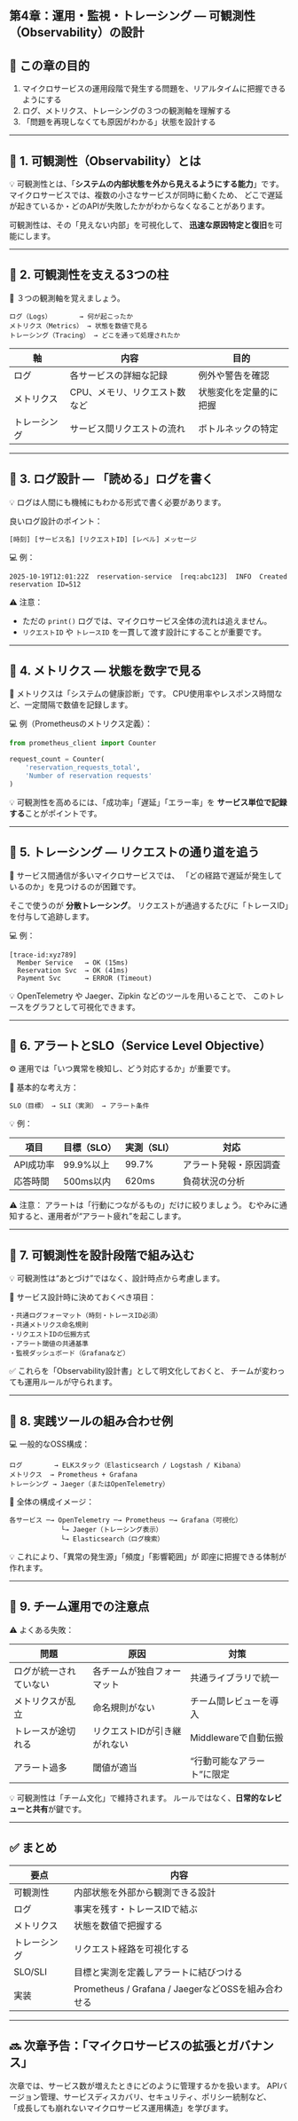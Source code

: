 ## 第4章：運用・監視・トレーシング ― 可観測性（Observability）の設計


## 🎯 この章の目的

1. マイクロサービスの運用段階で発生する問題を、リアルタイムに把握できるようにする
2. ログ、メトリクス、トレーシングの３つの観測軸を理解する
3. 「問題を再現しなくても原因がわかる」状態を設計する

---

## 🧩 1. 可観測性（Observability）とは

💡 可観測性とは、「**システムの内部状態を外から見えるようにする能力**」です。
マイクロサービスでは、複数の小さなサービスが同時に動くため、
どこで遅延が起きているか・どのAPIが失敗したかがわからなくなることがあります。

可観測性は、その「見えない内部」を可視化して、
**迅速な原因特定と復旧**を可能にします。

---

## 🧩 2. 可観測性を支える3つの柱

🧠 ３つの観測軸を覚えましょう。

```
ログ（Logs）       → 何が起こったか
メトリクス（Metrics） → 状態を数値で見る
トレーシング（Tracing） → どこを通って処理されたか
```

| 軸      | 内容               | 目的          |
| ------ | ---------------- | ----------- |
| ログ     | 各サービスの詳細な記録      | 例外や警告を確認    |
| メトリクス  | CPU、メモリ、リクエスト数など | 状態変化を定量的に把握 |
| トレーシング | サービス間リクエストの流れ    | ボトルネックの特定   |

---

## 🧩 3. ログ設計 ― 「読める」ログを書く

💡 ログは人間にも機械にもわかる形式で書く必要があります。

良いログ設計のポイント：

```
[時刻] [サービス名] [リクエストID] [レベル] メッセージ
```

💻 例：

```
2025-10-19T12:01:22Z  reservation-service  [req:abc123]  INFO  Created reservation ID=512
```

⚠️ 注意：

* ただの `print()` ログでは、マイクロサービス全体の流れは追えません。
* `リクエストID` や `トレースID` を一貫して渡す設計にすることが重要です。

---

## 🧩 4. メトリクス ― 状態を数字で見る

🧩 メトリクスは「システムの健康診断」です。
CPU使用率やレスポンス時間など、一定間隔で数値を記録します。

💻 例（Prometheusのメトリクス定義）：

```python
from prometheus_client import Counter

request_count = Counter(
    'reservation_requests_total', 
    'Number of reservation requests'
)
```

💡 可観測性を高めるには、「成功率」「遅延」「エラー率」を
**サービス単位で記録する**ことがポイントです。

---

## 🧩 5. トレーシング ― リクエストの通り道を追う

🧩 サービス間通信が多いマイクロサービスでは、
「どの経路で遅延が発生しているのか」を見つけるのが困難です。

そこで使うのが **分散トレーシング**。
リクエストが通過するたびに「トレースID」を付与して追跡します。

💻 例：

```
[trace-id:xyz789]
  Member Service   → OK (15ms)
  Reservation Svc  → OK (41ms)
  Payment Svc      → ERROR (Timeout)
```

💡 OpenTelemetry や Jaeger、Zipkin などのツールを用いることで、
このトレースをグラフとして可視化できます。

---

## 🧩 6. アラートとSLO（Service Level Objective）

⚙️ 運用では「いつ異常を検知し、どう対応するか」が重要です。

🧠 基本的な考え方：

```
SLO（目標） → SLI（実測） → アラート条件
```

💡 例：

| 項目     | 目標（SLO） | 実測（SLI） | 対応          |
| ------ | ------- | ------- | ----------- |
| API成功率 | 99.9%以上 | 99.7%   | アラート発報・原因調査 |
| 応答時間   | 500ms以内 | 620ms   | 負荷状況の分析     |

⚠️ 注意：
アラートは「行動につながるもの」だけに絞りましょう。
むやみに通知すると、運用者が“アラート疲れ”を起こします。

---

## 🧩 7. 可観測性を設計段階で組み込む

💡 可観測性は“あとづけ”ではなく、設計時点から考慮します。

🧠 サービス設計時に決めておくべき項目：

```
・共通ログフォーマット（時刻・トレースID必須）
・共通メトリクス命名規則
・リクエストIDの伝搬方式
・アラート閾値の共通基準
・監視ダッシュボード（Grafanaなど）
```

✅ これらを「Observability設計書」として明文化しておくと、
チームが変わっても運用ルールが守られます。

---

## 🧩 8. 実践ツールの組み合わせ例

💻 一般的なOSS構成：

```
ログ        → ELKスタック（Elasticsearch / Logstash / Kibana）
メトリクス  → Prometheus + Grafana
トレーシング → Jaeger（またはOpenTelemetry）
```

🧩 全体の構成イメージ：

```
各サービス ─→ OpenTelemetry ─→ Prometheus ─→ Grafana（可視化）
             └→ Jaeger（トレーシング表示）
             └→ Elasticsearch（ログ検索）
```

💡 これにより、「異常の発生源」「頻度」「影響範囲」が
即座に把握できる体制が作れます。

---

## 🧩 9. チーム運用での注意点

⚠️ よくある失敗：

| 問題          | 原因              | 対策              |
| ----------- | --------------- | --------------- |
| ログが統一されていない | 各チームが独自フォーマット   | 共通ライブラリで統一      |
| メトリクスが乱立    | 命名規則がない         | チーム間レビューを導入     |
| トレースが途切れる   | リクエストIDが引き継がれない | Middlewareで自動伝搬 |
| アラート過多      | 閾値が適当           | “行動可能なアラート”に限定  |

💡 可観測性は「チーム文化」で維持されます。
ルールではなく、**日常的なレビューと共有**が鍵です。

---

## ✅ まとめ

| 要点      | 内容                                        |
| ------- | ----------------------------------------- |
| 可観測性    | 内部状態を外部から観測できる設計                          |
| ログ      | 事実を残す・トレースIDで結ぶ                           |
| メトリクス   | 状態を数値で把握する                                |
| トレーシング  | リクエスト経路を可視化する                             |
| SLO/SLI | 目標と実測を定義しアラートに結びつける                       |
| 実装      | Prometheus / Grafana / JaegerなどOSSを組み合わせる |

---

## 🔜 次章予告：「マイクロサービスの拡張とガバナンス」

次章では、サービス数が増えたときにどのように管理するかを扱います。
APIバージョン管理、サービスディスカバリ、セキュリティ、ポリシー統制など、
「成長しても崩れないマイクロサービス運用構造」を学びます。

